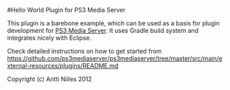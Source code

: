 #Hello World Plugin for PS3 Media Server

This plugin is a barebone example, which can be used as a basis for plugin development for [PS3 Media Server](http://www.ps3mediaserver.org/).
It uses Gradle build system and integrates nicely with Eclipse.

Check detailed instructions on how to get started from https://github.com/ps3mediaserver/ps3mediaserver/tree/master/src/main/external-resources/plugins/README.md

Copyright (c) Antti Niiles 2012
